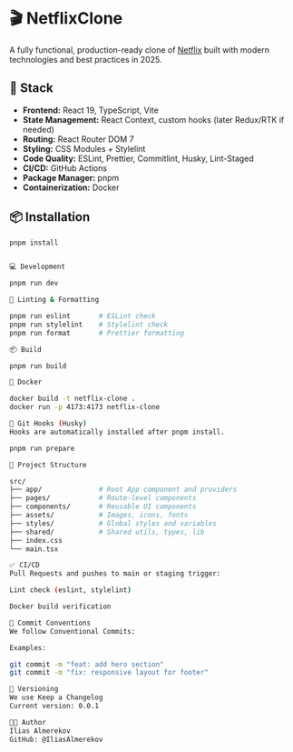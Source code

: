 # 🎬 NetflixClone

A fully functional, production-ready clone of [Netflix](https://www.netflix.com/) built with modern technologies and best practices in 2025.

## 🚀 Stack

- **Frontend:** React 19, TypeScript, Vite
- **State Management:** React Context, custom hooks (later Redux/RTK if needed)
- **Routing:** React Router DOM 7
- **Styling:** CSS Modules + Stylelint
- **Code Quality:** ESLint, Prettier, Commitlint, Husky, Lint-Staged
- **CI/CD:** GitHub Actions
- **Package Manager:** pnpm
- **Containerization:** Docker

## 📦 Installation

```bash
pnpm install


💻 Development

pnpm run dev

🧪 Linting & Formatting

pnpm run eslint       # ESLint check
pnpm run stylelint    # Stylelint check
pnpm run format       # Prettier formatting

📦 Build

pnpm run build

🐳 Docker

docker build -t netflix-clone .
docker run -p 4173:4173 netflix-clone

🔐 Git Hooks (Husky)
Hooks are automatically installed after pnpm install.

pnpm run prepare

📄 Project Structure

src/
├── app/              # Root App component and providers
├── pages/            # Route-level components
├── components/       # Reusable UI components
├── assets/           # Images, icons, fonts
├── styles/           # Global styles and variables
├── shared/           # Shared utils, types, lib
├── index.css
└── main.tsx

✅ CI/CD
Pull Requests and pushes to main or staging trigger:

Lint check (eslint, stylelint)

Docker build verification

📝 Commit Conventions
We follow Conventional Commits:

Examples:

git commit -m "feat: add hero section"
git commit -m "fix: responsive layout for footer"

📌 Versioning
We use Keep a Changelog
Current version: 0.0.1

👨‍💻 Author
Ilias Almerekov
GitHub: @IliasAlmerekov
```
